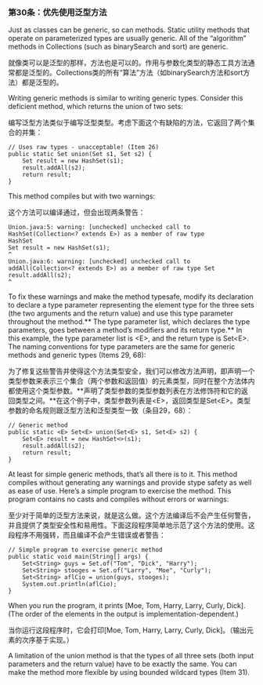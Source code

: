 ### 第30条：优先使用泛型方法

Just as classes can be generic, so can methods. Static utility methods that operate on parameterized types are usually generic. All of the “algorithm” methods in Collections \(such as binarySearch and sort\) are generic.

就像类可以是泛型的那样，方法也是可以的。作用与参数化类型的静态工具方法通常都是泛型的。Collections类的所有“算法”方法（如binarySearch方法和sort方法）都是泛型的。

Writing generic methods is similar to writing generic types. Consider this deficient method, which returns the union of two sets:

编写泛型方法类似于编写泛型类型。考虑下面这个有缺陷的方法，它返回了两个集合的并集：

```
// Uses raw types - unacceptable! (Item 26)
public static Set union(Set s1, Set s2) {
    Set result = new HashSet(s1);
    result.addAll(s2);
    return result;
}
```

This method compiles but with two warnings:

这个方法可以编译通过，但会出现两条警告：

```
Union.java:5: warning: [unchecked] unchecked call to
HashSet(Collection<? extends E>) as a member of raw type
HashSet
Set result = new HashSet(s1);
^
Union.java:6: warning: [unchecked] unchecked call to
addAll(Collection<? extends E>) as a member of raw type Set
result.addAll(s2);
^
```

To fix these warnings and make the method typesafe, modify its declaration to declare a type parameter representing the element type for the three sets \(the two arguments and the return value\) and use this type parameter throughout the method.** The type parameter list, which declares the type parameters, goes between a method’s modifiers and its return type.** In this example, the type parameter list is &lt;E&gt;, and the return type is Set&lt;E&gt;. The naming conventions for type parameters are the same for generic methods and generic types \(Items 29, 68\):

为了修复这些警告并使得这个方法类型安全，我们可以修改方法声明，即声明一个类型参数来表示三个集合（两个参数和返回值）的元素类型，同时在整个方法体内都使用这个类型参数。**声明了类型参数的类型参数列表在方法修饰符和它的返回类型之间。**在这个例子中，类型参数列表是&lt;E&gt;，返回类型是Set&lt;E&gt;。类型参数的命名规则跟泛型方法和泛型类型一致（条目29，68）：

```
// Generic method
public static <E> Set<E> union(Set<E> s1, Set<E> s2) {
    Set<E> result = new HashSet<>(s1);
    result.addAll(s2);
    return result;
}
```

At least for simple generic methods, that’s all there is to it. This method compiles without generating any warnings and provide stype safety as well as ease of use. Here’s a simple program to exercise the method. This program contains no casts and compiles without errors or warnings:

至少对于简单的泛型方法来说，就是这么做。这个方法编译后不会产生任何警告，并且提供了类型安全性和易用性。下面这段程序简单地示范了这个方法的使用。这段程序不用强转，而且编译不会产生错误或者警告：

```
// Simple program to exercise generic method
public static void main(String[] args) {
    Set<String> guys = Set.of("Tom", "Dick", "Harry");
    Set<String> stooges = Set.of("Larry", "Moe", "Curly");
    Set<String> aflCio = union(guys, stooges);
    System.out.println(aflCio);
}
```

When you run the program, it prints \[Moe, Tom, Harry, Larry, Curly, Dick\]. \(The order of the elements in the output is implementation-dependent.\)

当你运行这段程序时，它会打印\[Moe, Tom, Harry, Larry, Curly, Dick\]。（输出元素的次序基于实现。）

A limitation of the union method is that the types of all three sets \(both input parameters and the return value\) have to be exactly the same. You can make the method more flexible by using bounded wildcard types \(Item 31\).

